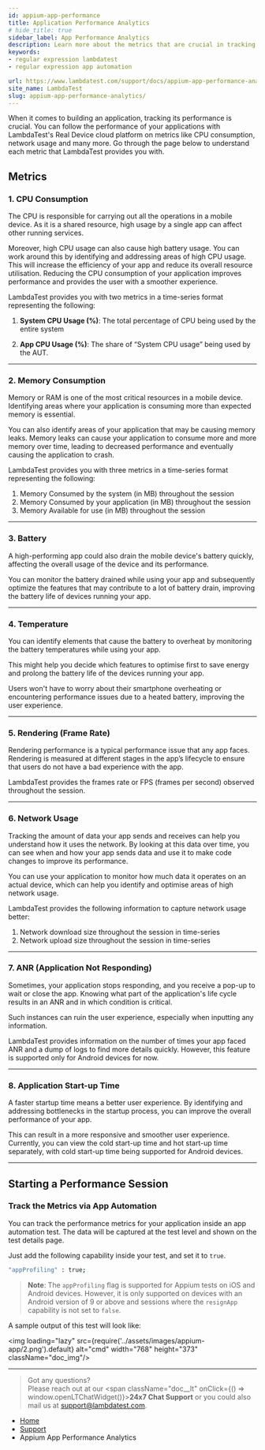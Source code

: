 ```yaml
---
id: appium-app-performance
title: Application Performance Analytics
# hide_title: true
sidebar_label: App Performance Analytics
description: Learn more about the metrics that are crucial in tracking the performance of your app. 
keywords:
- regular expression lambdatest
- regular expression app automation

url: https://www.lambdatest.com/support/docs/appium-app-performance-analytics/
site_name: LambdaTest
slug: appium-app-performance-analytics/
---
```


<script type="application/ld+json"
      dangerouslySetInnerHTML={{ __html: JSON.stringify({
       "@context": "https://schema.org",
        "@type": "BreadcrumbList",
        "itemListElement": [{
          "@type": "ListItem",
          "position": 1,
          "name": "Home",
          "item": "https://www.lambdatest.com"
        },{
          "@type": "ListItem",
          "position": 2,
          "name": "Support",
          "item": "https://www.lambdatest.com/support/docs/"
        },{
          "@type": "ListItem",
          "position": 3,
          "name": "App Automation: Regular Expression",
          "item": "https://www.lambdatest.com/support/docs/appium-app-performance-analytics/"
        }]
      })
    }}
></script>


When it comes to building an application, tracking its performance is crucial. You can follow the performance of your applications with LambdaTest's Real Device cloud platform on metrics like CPU consumption, network usage and many more. Go through the page below to understand each metric that LambdaTest provides you with.

## Metrics

### 1. CPU Consumption

The CPU is responsible for carrying out all the operations in a mobile device. As it is a shared resource, high usage by a single app can affect other running services. 

Moreover, high CPU usage can also cause high battery usage. You can work around this by identifying and addressing areas of high CPU usage. This will increase the efficiency of your app and reduce its overall resource utilisation. Reducing the CPU consumption of your application improves performance and provides the user with a smoother experience. 

LambdaTest provides you with two metrics in a time-series format representing the following:

1. **System CPU Usage (%)**: The total percentage of CPU being used by the entire system

2. **App CPU Usage (%)**: The share of “System CPU usage” being used by the AUT.

***

### 2. Memory Consumption

Memory or RAM is one of the most critical resources in a mobile device. Identifying areas where your application is consuming more than expected memory is essential. 

You can also identify areas of your application that may be causing memory leaks. Memory leaks can cause your application to consume more and more memory over time, leading to decreased performance and eventually causing the application to crash. 

LambdaTest provides you with three metrics in a time-series format representing the following:

1. Memory Consumed by the system (in MB) throughout the session
2. Memory Consumed by your application (in MB) throughout the session
3. Memory Available for use (in MB) throughout the session

***

### 3. Battery 

A high-performing app could also drain the mobile device's battery quickly, affecting the overall usage of the device and its performance. 

You can monitor the battery drained while using your app and subsequently optimize the features that may contribute to a lot of battery drain, improving the battery life of devices running your app.

***

### 4. Temperature

You can identify elements that cause the battery to overheat by monitoring the battery temperatures while using your app. 

This might help you decide which features to optimise first to save energy and prolong the battery life of the devices running your app.

Users won't have to worry about their smartphone overheating or encountering performance issues due to a heated battery, improving the user experience.

***

### 5. Rendering (Frame Rate)

Rendering performance is a typical performance issue that any app faces. Rendering is measured at different stages in the app’s lifecycle to ensure that users do not have a bad experience with the app. 

LambdaTest provides the frames rate or FPS (frames per second) observed throughout the session.

***

### 6. Network Usage

Tracking the amount of data your app sends and receives can help you understand how it uses the network. By looking at this data over time, you can see when and how your app sends data and use it to make code changes to improve its performance. 

You can use your application to monitor how much data it operates on an actual device, which can help you identify and optimise areas of high network usage. 

LambdaTest provides the following information to capture network usage better:
1. Network download size throughout the session in time-series
2. Network upload size throughout the session in time-series

***

### 7. ANR (Application Not Responding)

Sometimes, your application stops responding, and you receive a pop-up to wait or close the app. Knowing what part of the application's life cycle results in an ANR and in which condition is critical. 

Such instances can ruin the user experience, especially when inputting any information. 

LambdaTest provides information on the number of times your app faced ANR and a dump of logs to find more details quickly. However, this feature is supported only for Android devices for now. 

***

### 8. Application Start-up Time

A faster startup time means a better user experience. By identifying and addressing bottlenecks in the startup process, you can improve the overall performance of your app. 

This can result in a more responsive and smoother user experience. Currently, you can view the cold start-up time and hot start-up time separately, with cold start-up time being supported for Android devices.

***

## Starting a Performance Session

### Track the Metrics via App Automation

You can track the performance metrics for your application inside an app automation test. The data will be captured at the test level and shown on the test details page. 

Just add the following capability inside your test, and set it to `true`.

```bash
"appProfiling" : true;
```

> **Note**: The `appProfiling` flag is supported for Appium tests on iOS and Android devices. However, it is only supported on devices with an Android version of 9 or above and sessions where the `resignApp` capability is not set to `false`. 

A sample output of this test will look like: 

<img loading="lazy" src={require('../assets/images/appium-app/2.png').default} alt="cmd" width="768" height="373" className="doc_img"/>


***

> Got any questions?<br/>
> Please reach out at our <span className="doc\_\_lt" onClick={() => window.openLTChatWidget()}>**24x7 Chat Support**</span> or you could also mail us at [support@lambdatest.com](https://support.lambdatest.com/).

<nav aria-label="breadcrumbs">
  <ul className="breadcrumbs">
    <li className="breadcrumbs__item">
      <a className="breadcrumbs__link" target="_self" href="https://www.lambdatest.com">
        Home
      </a>
    </li>
    <li className="breadcrumbs__item">
      <a className="breadcrumbs__link" target="_self" href="https://www.lambdatest.com/support/docs/">
        Support
      </a>
    </li>
    <li className="breadcrumbs__item breadcrumbs__item--active">
      <span className="breadcrumbs__link">
       Appium App Performance Analytics
      </span>
    </li>
  </ul>
</nav>
